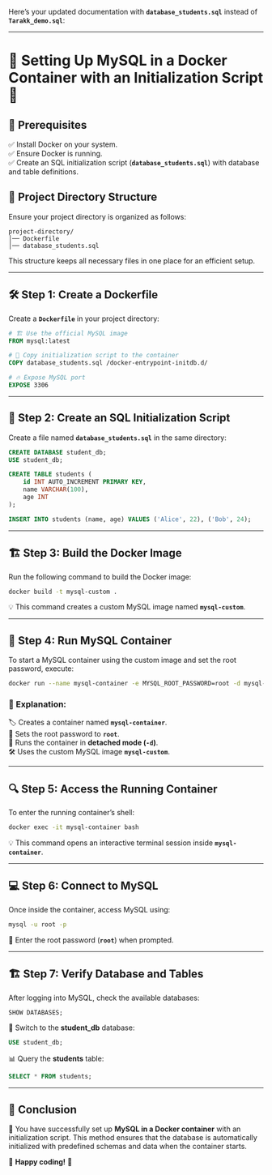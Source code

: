 Here’s your updated documentation with **`database_students.sql`** instead of **`Tarakk_demo.sql`**:  

---

# 🐬 Setting Up MySQL in a Docker Container with an Initialization Script 🚀  

## 📌 Prerequisites  
✅ Install Docker on your system.  
✅ Ensure Docker is running.  
✅ Create an SQL initialization script (**`database_students.sql`**) with database and table definitions.  

## 📂 Project Directory Structure  
Ensure your project directory is organized as follows:  

```
project-directory/
│── Dockerfile
│── database_students.sql
```
This structure keeps all necessary files in one place for an efficient setup.  

---

## 🛠 Step 1: Create a Dockerfile  
Create a **`Dockerfile`** in your project directory:  

```dockerfile
# 🏗 Use the official MySQL image
FROM mysql:latest

# 📂 Copy initialization script to the container
COPY database_students.sql /docker-entrypoint-initdb.d/

# 🔥 Expose MySQL port
EXPOSE 3306
```

---

## 📜 Step 2: Create an SQL Initialization Script  
Create a file named **`database_students.sql`** in the same directory:  

```sql
CREATE DATABASE student_db;
USE student_db;

CREATE TABLE students (
    id INT AUTO_INCREMENT PRIMARY KEY,
    name VARCHAR(100),
    age INT
);

INSERT INTO students (name, age) VALUES ('Alice', 22), ('Bob', 24);
```

---

## 🏗 Step 3: Build the Docker Image  
Run the following command to build the Docker image:  

```bash
docker build -t mysql-custom .
```
💡 This command creates a custom MySQL image named **`mysql-custom`**.  

---

## 🚀 Step 4: Run MySQL Container  
To start a MySQL container using the custom image and set the root password, execute:  

```bash
docker run --name mysql-container -e MYSQL_ROOT_PASSWORD=root -d mysql-custom
```

### 🧐 Explanation:  
🏷 Creates a container named **`mysql-container`**.  
🔐 Sets the root password to **`root`**.  
🏃 Runs the container in **detached mode (`-d`)**.  
🛠 Uses the custom MySQL image **`mysql-custom`**.  

---

## 🔍 Step 5: Access the Running Container  
To enter the running container’s shell:  

```bash
docker exec -it mysql-container bash
```
💡 This command opens an interactive terminal session inside **`mysql-container`**.  

---

## 💻 Step 6: Connect to MySQL  
Once inside the container, access MySQL using:  

```bash
mysql -u root -p
```
🔑 Enter the root password (**`root`**) when prompted.  

---

## 🏗 Step 7: Verify Database and Tables  
After logging into MySQL, check the available databases:  

```sql
SHOW DATABASES;
```

🔄 Switch to the **student_db** database:  

```sql
USE student_db;
```

📊 Query the **students** table:  

```sql
SELECT * FROM students;
```

---

## 🎉 Conclusion  
🎯 You have successfully set up **MySQL in a Docker container** with an initialization script. This method ensures that the database is automatically initialized with predefined schemas and data when the container starts.  

🚀 **Happy coding!** 🎨